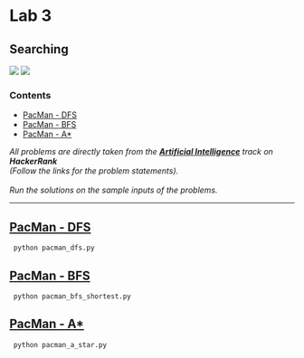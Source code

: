 # Lab 3
## Searching

<img src="https://img.shields.io/badge/language-Python3-brightgreen.svg"/>
<img src="https://img.shields.io/badge/VS Code-1.10.2-blue.svg"/>  

### Contents
* [PacMan - DFS](https://www.hackerrank.com/challenges/pacman-dfs)
* [PacMan - BFS](https://www.hackerrank.com/challenges/pacman-bfs)
* [PacMan - A*](https://www.hackerrank.com/challenges/pacman-astar)

*All problems are directly taken from the [**Artificial Intelligence**](https://www.hackerrank.com/domains/ai) track on **HackerRank** <br>(Follow the links for the problem statements).<br><br>
Run the solutions on the sample inputs of the problems.*
___


## [PacMan - DFS](https://www.hackerrank.com/challenges/pacman-dfs)
```
 python pacman_dfs.py
```

## [PacMan - BFS](https://www.hackerrank.com/challenges/pacman-bfs)

```
 python pacman_bfs_shortest.py
```

## [PacMan - A*](https://www.hackerrank.com/challenges/pacman-astar)
```
 python pacman_a_star.py
```